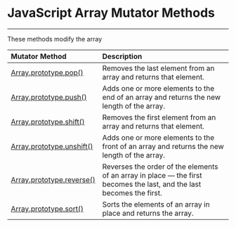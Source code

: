 # JavaScript Array Mutator Methods

---

These methods modify the array

| Mutator Method | Description |
| :--- | :--- |
| [Array.prototype.pop()](https://developer.mozilla.org/en-US/docs/Web/JavaScript/Reference/Global_Objects/Array/pop) | Removes the last element from an array and returns that element. |
| [Array.prototype.push()](https://developer.mozilla.org/en-US/docs/Web/JavaScript/Reference/Global_Objects/Array/push) | Adds one or more elements to the end of an array and returns the new length of the array. |
| [Array.prototype.shift()](https://developer.mozilla.org/en-US/docs/Web/JavaScript/Reference/Global_Objects/Array/shift) | Removes the first element from an array and returns that element. |
| [Array.prototype.unshift()](https://developer.mozilla.org/en-US/docs/Web/JavaScript/Reference/Global_Objects/Array/unshift) | Adds one or more elements to the front of an array and returns the new length of the array. |
| [Array.prototype.reverse()](https://developer.mozilla.org/en-US/docs/Web/JavaScript/Reference/Global_Objects/Array/reverse) | Reverses the order of the elements of an array in place — the first becomes the last, and the last becomes the first. |
| [Array.prototype.sort()](https://developer.mozilla.org/en-US/docs/Web/JavaScript/Reference/Global_Objects/Array/sort) | Sorts the elements of an array in place and returns the array. |



